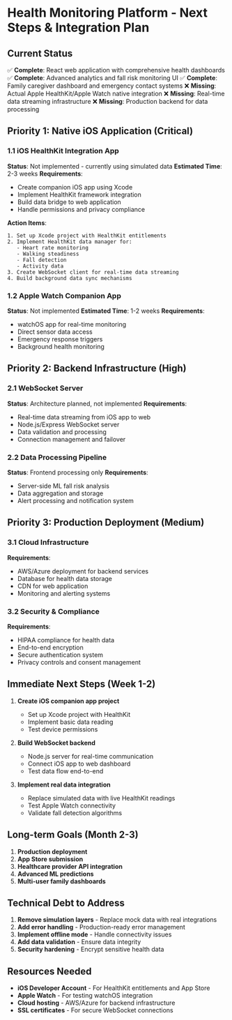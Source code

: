 # Health Monitoring Platform - Next Steps & Integration Plan

## Current Status
✅ **Complete**: React web application with comprehensive health dashboards
✅ **Complete**: Advanced analytics and fall risk monitoring UI
✅ **Complete**: Family caregiver dashboard and emergency contact systems
❌ **Missing**: Actual Apple HealthKit/Apple Watch native integration
❌ **Missing**: Real-time data streaming infrastructure
❌ **Missing**: Production backend for data processing

## Priority 1: Native iOS Application (Critical)

### 1.1 iOS HealthKit Integration App
**Status**: Not implemented - currently using simulated data
**Estimated Time**: 2-3 weeks
**Requirements**:
- Create companion iOS app using Xcode
- Implement HealthKit framework integration
- Build data bridge to web application
- Handle permissions and privacy compliance

**Action Items**:
```
1. Set up Xcode project with HealthKit entitlements
2. Implement HealthKit data manager for:
   - Heart rate monitoring
   - Walking steadiness
   - Fall detection
   - Activity data
3. Create WebSocket client for real-time data streaming
4. Build background data sync mechanisms
```

### 1.2 Apple Watch Companion App
**Status**: Not implemented
**Estimated Time**: 1-2 weeks
**Requirements**:
- watchOS app for real-time monitoring
- Direct sensor data access
- Emergency response triggers
- Background health monitoring

## Priority 2: Backend Infrastructure (High)

### 2.1 WebSocket Server
**Status**: Architecture planned, not implemented
**Requirements**:
- Real-time data streaming from iOS app to web
- Node.js/Express WebSocket server
- Data validation and processing
- Connection management and failover

### 2.2 Data Processing Pipeline
**Status**: Frontend processing only
**Requirements**:
- Server-side ML fall risk analysis
- Data aggregation and storage
- Alert processing and notification system

## Priority 3: Production Deployment (Medium)

### 3.1 Cloud Infrastructure
**Requirements**:
- AWS/Azure deployment for backend services
- Database for health data storage
- CDN for web application
- Monitoring and alerting systems

### 3.2 Security & Compliance
**Requirements**:
- HIPAA compliance for health data
- End-to-end encryption
- Secure authentication system
- Privacy controls and consent management

## Immediate Next Steps (Week 1-2)

1. **Create iOS companion app project**
   - Set up Xcode project with HealthKit
   - Implement basic data reading
   - Test device permissions

2. **Build WebSocket backend**
   - Node.js server for real-time communication
   - Connect iOS app to web dashboard
   - Test data flow end-to-end

3. **Implement real data integration**
   - Replace simulated data with live HealthKit readings
   - Test Apple Watch connectivity
   - Validate fall detection algorithms

## Long-term Goals (Month 2-3)

1. **Production deployment**
2. **App Store submission**
3. **Healthcare provider API integration**
4. **Advanced ML predictions**
5. **Multi-user family dashboards**

## Technical Debt to Address

1. **Remove simulation layers** - Replace mock data with real integrations
2. **Add error handling** - Production-ready error management
3. **Implement offline mode** - Handle connectivity issues
4. **Add data validation** - Ensure data integrity
5. **Security hardening** - Encrypt sensitive health data

## Resources Needed

- **iOS Developer Account** - For HealthKit entitlements and App Store
- **Apple Watch** - For testing watchOS integration
- **Cloud hosting** - AWS/Azure for backend infrastructure
- **SSL certificates** - For secure WebSocket connections
